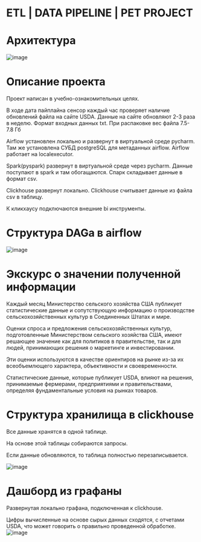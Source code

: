 # ETL | DATA PIPELINE | PET PROJECT
# Архитектура
![image](https://github.com/user-attachments/assets/fba4978f-55d8-45a8-b5bf-13640ee88c39)

# Описание проекта
Проект написан в учебно-ознакомительных целях.


В ходе дата пайплайна сенсор каждый час проверяет наличие обновлений файла на сайте USDA.
Данные на сайте обновляют 2-3 раза в неделю.
Формат входных данных txt. При распаковке вес файла 7.5-7.8 Гб

Airflow установлен локально и развернут в виртуальной среде pycharm. Там же установлена СУБД postgreSQL для метаданных airflow.
Аirflow работает на  localexecutor.

Spark(pyspark) развернут в виртуальной среде через pycharm.
Данные поступают в spark и там обогащаются.
Спарк складывает данные в формат csv.

Clickhouse развернут локально.
Clickhouse считывает данные из файла csv в таблицу.

К кликхаусу подключаются внешние bi инструменты.

# Структура DAGа в airflow
![image](https://github.com/user-attachments/assets/259fcb97-6f79-4f82-8462-67a931c1ea87)



# Экскурс о значении полученной информации
Каждый месяц Министерство сельского хозяйства США публикует статистические данные и сопутствующую информацию о
производстве сельскохозяйственных культур в Соединенных Штатах и ​​мире.

Оценки спроса и предложения сельскохозяйственных культур,
подготовленные Министерством сельского хозяйства США,
имеют решающее значение как для политиков в правительстве, так и для людей,
принимающих решения о маркетинге и инвестировании.

Эти оценки используются в качестве ориентиров на рынке из-за
их всеобъемлющего характера, объективности и своевременности. 

Статистические данные, которые публикует USDA, влияют
на решения, принимаемые фермерами, предприятиями и правительствами, определяя
фундаментальные условия на
рынках товаров.

# Структура хранилища в clickhouse
Все данные хранятся в одной таблице.

На основе этой таблицы собираются запросы.

Если данные обновляются, то таблица полностью перезаписывается.

![image](https://github.com/user-attachments/assets/b8955549-08a2-4287-a5d4-5592059d76ee)


# Дашборд из графаны
Развернутая локально графана, подключенная к clickhouse.

Цифры вычисленные на основе сырых данных сходятся, с отчетами USDA, что может говорить о правильно проведенной обработкe.
![image](https://github.com/user-attachments/assets/b6cedf83-ae39-4e6d-9e4d-051bff97dd1b)





